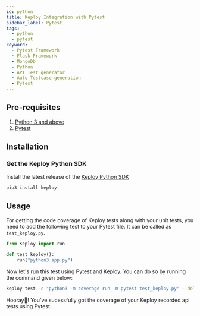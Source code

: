 ```yaml
---
id: python
title: Keploy Integration with Pytest
sidebar_label: Pytest
tags:
  - python
  - pytest
keyword:
  - Pytest Framework
  - Flask Framework
  - MongoDb
  - Python
  - API Test generator
  - Auto Testcase generation
  - Pytest
---
```


## Pre-requisites

1. [Python 3 and above](https://www.python.org/downloads/)
2. [Pytest](https://pypi.org/project/pytest/)

## Installation

### Get the Keploy Python SDK

Install the latest release of the [Keploy Python SDK](https://pypi.org/project/keploy)

```bash
pip3 install keploy
```

## Usage

For getting the code coverage of Keploy tests along with your unit tests, you need to add the following test to your
Pytest file. It can be called as `test_keploy.py`.

```python
from Keploy import run

def test_keploy():
    run("python3 app.py")

```

Now let's run this test using Pytest and Keploy. You can do so by running the command given below:

```bash
keploy test -c "python3 -m coverage run -m pytest test_keploy.py" --delay 10 --coverage
```

Hooray🎉! You've sucessfully got the coverage of your Keploy recorded api tests using Pytest.
